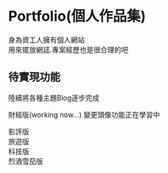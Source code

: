 # Portfolio(個人作品集)
身為資工人擁有個人網站  
用來擺放網誌.專案經歷也是很合理的吧  

## 待實現功能
陸續將各種主題Blog逐步完成  


財經版(working now...)
變更頭像功能正在學習中 
  
影評版  
旅遊版  
科技版  
烈酒雪茄版  
